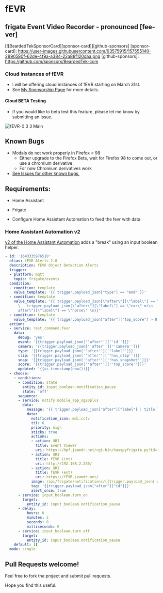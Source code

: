 # fEVR
## frigate Event Video Recorder - pronounced [fee-ver]

[![BeardedTekSponsorCard][sponsor-card]][github-sponsors]
[sponsor-card]: https://user-images.githubusercontent.com/93575915/157555140-2890590f-62de-4f9a-a384-22a88f120daa.png
[github-sponsors]: https://github.com/sponsors/BeardedTek-com

### Cloud Instances of fEVR
- I will be offering cloud instances of fEVR starting on March 31st.
- See [My Sponsorship Page](https://github.com/sponsors/BeardedTek-com) for more details.
#### Cloud BETA Testing
- If you would like to beta test this feature, please let me know by submitting an issue.

![fEVR-0 3 3 Main](https://user-images.githubusercontent.com/93575915/155628108-99e39877-b57b-4c13-ba62-fcf1a04941ee.png)

## Known Bugs
- Modals do not work properly in Firefox < 98
  - Either upgrade to the Firefox Beta, wait for Firefox 98 to come out, or use a chromium derivative.
  - For now Chromium derivatives work
- [See Issues for other known bugs.](https://github.com/BeardedTek-com/fEVR/issues)

## Requirements:
- Home Assistant
- Frigate

- Configure Home Assistant Automation to feed the fevr with data:

### Home Assistant Automation v2
[v2 of the Home Assistant Automation](https://raw.githubusercontent.com/BeardedTek-com/fEVR/main/docs/automation.yml) adds a "break" using an input boolean helper.
```yaml
- id: '1643335976518'
  alias: fEVR Alerts 2.0
  description: fEVR Object Detection Alerts
  trigger:
  - platform: mqtt
    topic: frigate/events
  condition:
  - condition: template
    value_template: '{{ trigger.payload_json["type"] == "end" }}'
  - condition: template
    value_template: "{{ trigger.payload_json[\"after\"][\"label\"] == \"person\" or\n\
      \   trigger.payload_json[\"after\"][\"label\"] == \"car\" or\n   trigger.payload_json[\"\
      after\"][\"label\"] == \"horse\" \n}}"
  - condition: template
    value_template: '{{ trigger.payload_json["after"]["top_score"] > 0.76 }}'
  action:
  - service: rest_command.fevr
    data:
      debug: 'yes'
      event: '{{trigger.payload_json[''after''][''id'']}}'
      camera: '{{trigger.payload_json[''after''][''camera'']}}'
      type: '{{trigger.payload_json[''after''][''label'']}}'
      clip: '{{trigger.payload_json[''after''][''has_clip'']}}'
      snap: '{{trigger.payload_json[''after''][''has_snapshot'']}}'
      score: '{{trigger.payload_json[''after''][''top_score'']}}'
      updated: '{{as_timestamp(now())}}'
  - choose:
    - conditions:
      - condition: state
        entity_id: input_boolean.notification_pause
        state: 'off'
      sequence:
      - service: notify.mobile_app_sg20plus
        data:
          message: '{{ trigger.payload_json["after"]["label"] | title }} Detected'
          data:
            notification_icon: mdi:cctv
            ttl: 0
            priority: high
            sticky: true
            actions:
            - action: URI
              title: Event Viewer
              uri: https://hpf.jeandr.net/cgi-bin/hasspyfrigate.py?id={{trigger.payload_json['after']['id']}}&camera={{trigger.payload_json['after']['camera']}}&bbox=true&url=https://hass.jeandr.net/api/frigate/notifications/&time={{trigger.payload_json['after']['start_time']}}&css=../css/hasspyfrigate.css#
            - action: URI
              title: fEVR (int)
              uri: http://192.168.2.240/
            - action: URI
              title: fEVR (ext)
              uri: https://fEVR.jeandr.net/
            image: /api/frigate/notifications/{{trigger.payload_json['after']['id']}}/snapshot.jpg?bbox=1
            tag: '{{trigger.payload_json["after"]["id"]}}'
            alert_once: true
      - service: input_boolean.turn_on
        target:
          entity_id: input_boolean.notification_pause
      - delay:
          hours: 0
          minutes: 2
          seconds: 0
          milliseconds: 0
      - service: input_boolean.turn_off
        target:
          entity_id: input_boolean.notification_pause
    default: []
  mode: single
```

## Pull Requests welcome!
Feel free to fork the project and submit pull requests.

Hope you find this useful.
